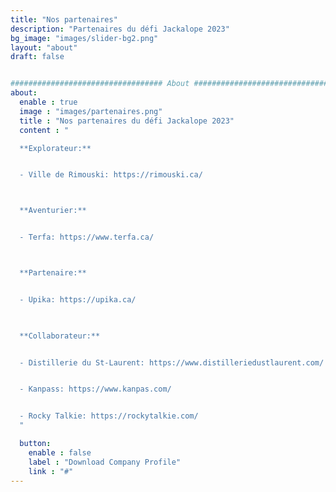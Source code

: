 ```yaml
---
title: "Nos partenaires"
description: "Partenaires du défi Jackalope 2023"
bg_image: "images/slider-bg2.png"
layout: "about"
draft: false


################################## About #####################################
about:
  enable : true
  image : "images/partenaires.png"
  title : "Nos partenaires du défi Jackalope 2023"
  content : "

  **Explorateur:**


  - Ville de Rimouski: https://rimouski.ca/



  **Aventurier:**


  - Terfa: https://www.terfa.ca/



  **Partenaire:**


  - Upika: https://upika.ca/
  


  **Collaborateur:**


  - Distillerie du St-Laurent: https://www.distilleriedustlaurent.com/


  - Kanpass: https://www.kanpas.com/


  - Rocky Talkie: https://rockytalkie.com/
  "

  button:
    enable : false
    label : "Download Company Profile"
    link : "#"
---
```

